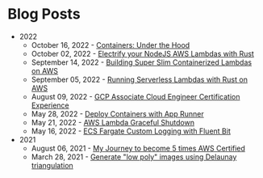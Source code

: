 # Blog Posts

- 2022
    - October 16, 2022 - [Containers: Under the Hood](articles/containers-under-the-hood.md)
    - October 02, 2022 - [Electrify your NodeJS AWS Lambdas with Rust](articles/electrify-your-nodejs-aws-lambdas-with-rust.md)
    - September 14, 2022 - [Building Super Slim Containerized Lambdas on AWS](articles/building-super-slim-containerized-lambdas.md)
    - September 05, 2022 - [Running Serverless Lambdas with Rust on AWS](articles/running-serverless-lambdas-with-rust-aws.md)
    - August 09, 2022 - [GCP Associate Cloud Engineer Certification Experience](articles/gcp-associate-cloud-engineer-certification-experience.md)
    - May 28, 2022 - [Deploy Containers with App Runner](articles/deploy-containers-with-app-runner.md)
    - May 21, 2022 - [AWS Lambda Graceful Shutdown](articles/aws-lambda-graceful-shutdown.md)
    - May 16, 2022 - [ECS Fargate Custom Logging with Fluent Bit](articles/ecs-custom-logging-with-fluentbit.md)
- 2021
    - August 06, 2021 - [My Journey to become 5 times AWS Certified](articles/my-journey-to-become-5-times-aws-certified.md)
    - March 28, 2021 - [Generate "low poly" images using Delaunay triangulation](articles/generate-low-poly-images-using-del-triangulation.md)
